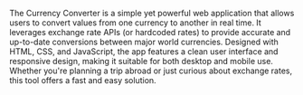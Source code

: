 The Currency Converter is a simple yet powerful web application that allows users to convert values from one currency to another in real time. It leverages exchange rate APIs (or hardcoded rates) to provide accurate and up-to-date conversions between major world currencies. Designed with HTML, CSS, and JavaScript, the app features a clean user interface and responsive design, making it suitable for both desktop and mobile use. Whether you're planning a trip abroad or just curious about exchange rates, this tool offers a fast and easy solution.
